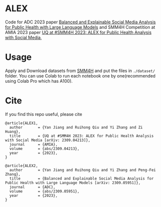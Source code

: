 # ALEX
Code for ADC 2023 paper [Balanced and Explainable Social Media Analysis for Public Health with Large Language Models](http://arxiv.org/abs/2309.05951) and SMM4H Competition at AMIA 2023 paper [UQ at #SMM4H 2023: ALEX for Public Health Analysis with Social Media](http://arxiv.org/abs/2309.04213),

# Usage

Apply and Download datasets from [SMM4H](https://healthlanguageprocessing.org/smm4h-2023/) and put the files in `./dataset/` folder.
You can use Colab to run each notebook one by one(recommended using Colab Pro which has A100).

# Cite

If you find this repo useful, please cite
```
@article{ALEX1,
  author       = {Yan Jiang and Ruihong Qiu and Yi Zhang and Zi Huang},
  title        = {UQ at #SMM4H 2023: ALEX for Public Health Analysis with Social Media [arXiv: 2309.04213]},
  journal      = {AMIA},
  volume       = {abs/2309.04213},
  year         = {2023},
}

@article{ALEX2,
  author       = {Yan Jiang and Ruihong Qiu and Yi Zhang and Peng-Fei Zhang},
  title        = {Balanced and Explainable Social Media Analysis for Public Health with Large Language Models [arXiv: 2309.05951]},
  journal      = {ADC},
  volume       = {abs/2309.05951},
  year         = {2023},
}

```
